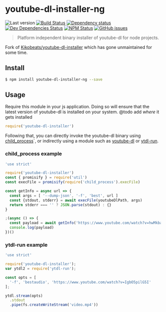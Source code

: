 # youtube-dl-installer-ng

![Last version](https://img.shields.io/github/tag/insanity54/youtube-dl-installer-ng.svg?style=flat-square)
[![Build Status](https://img.shields.io/travis/insanity54/youtube-dl-installer-ng/master.svg?style=flat-square)](https://travis-ci.org/insanity54/youtube-dl-installer-ng)
[![Dependency status](https://img.shields.io/david/insanity54/youtube-dl-installer-ng.svg?style=flat-square)](https://david-dm.org/insanity54/youtube-dl-installer-ng)
[![Dev Dependencies Status](https://img.shields.io/david/dev/insanity54/youtube-dl-installer-ng.svg?style=flat-square)](https://david-dm.org/insanity54/youtube-dl-installer-ng#info=devDependencies)
[![NPM Status](https://img.shields.io/npm/dm/youtube-dl-installer-ng.svg?style=flat-square)](https://www.npmjs.org/package/youtube-dl-installer-ng)
[![GitHub issues](https://img.shields.io/github/issues/insanity54/youtube-dl-installer-ng.svg?style=flat-square)](https://github.com/insanity54/youtube-dl-installer-ng/issues)

> Platform independent binary installer of youtube-dl for node projects.

Fork of [Kikobeats/youtube-dl-installer](https://github.com/Kikobeats/youtube-dl-installer) which has gone unmaintained for some time.


## Install

```bash
$ npm install youtube-dl-installer-ng --save
```

## Usage

Require this module in your js application. Doing so will ensure that the latest version of youtube-dl is installed on your system. @todo add *where* it gets installed

```js
require('youtube-dl-installer')
```

Following that, you can directly invoke the youtube-dl binary using [child_process](https://nodejs.org/api/child_process.html)`, or indirectly using a module such as [youtube-dl](https://www.npmjs.com/package/youtube-dl) or [ytdl-run](https://www.npmjs.com/package/ytdl-run).

### child_process example

```js
'use strict'

require('youtube-dl-installer')
const { promisify } = require('util')
const execFile = promisify(require('child_process').execFile)

const getInfo = async url => {
  const args = [ '--dump-json', '-f', 'best', url ]
  const {stdout, stderr} = await execFile(youtubeDlPath, args)
  return stderr === '' ? JSON.parse(stdout) : {}
}

;(async () => {
  const payload = await getInfo('https://www.youtube.com/watch?v=hwMkbaS_M_c')
  console.log(payload)
})()
```


### ytdl-run example

```js
'use strict'

require('youtube-dl-installer');
var ytdl2 = require('ytdl-run');

const opts = [
  '-f', 'bestaudio', 'https://www.youtube.com/watch?v=IgbO5pilG5I'
];

ytdl.stream(opts)
  .stdout
  .pipe(fs.createWriteStream('video.mp4'))
```
